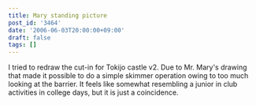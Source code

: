 ```yaml
---
title: Mary standing picture
post_id: '3464'
date: '2006-06-03T20:00:00+09:00'
draft: false
tags: []
---
```


I tried to redraw the cut-in for Tokijo castle v2. Due to Mr. Mary's drawing that made it possible to do a simple skimmer operation owing to too much looking at the barrier. It feels like somewhat resembling a junior in club activities in college days, but it is just a coincidence.